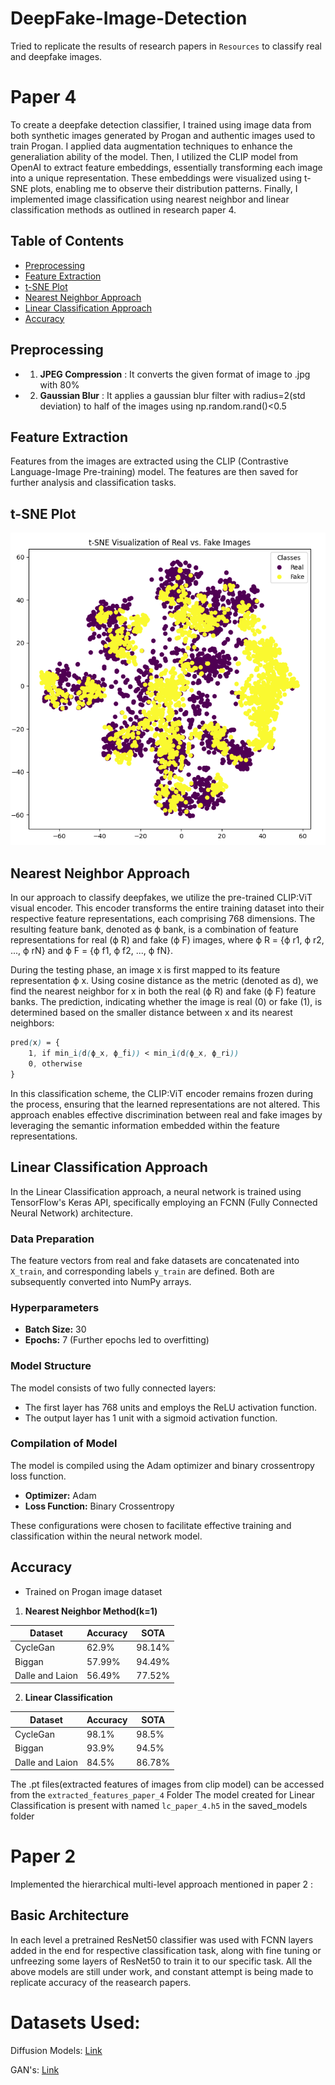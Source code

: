 # DeepFake-Image-Detection
Tried to replicate the results of research papers in `Resources` to classify real and deepfake images.

# Paper 4
To create a deepfake detection classifier, I trained using image data from both synthetic images generated by Progan and authentic images used to train Progan. I applied data augmentation techniques to enhance the generaliation ability of the model. Then, I utilized the CLIP model from OpenAI to extract feature embeddings, essentially transforming each image into a unique representation. These embeddings were visualized using t-SNE plots, enabling me to observe their distribution patterns. Finally, I implemented image classification using nearest neighbor and linear classification methods as outlined in research paper 4.

## Table of Contents

- [Preprocessing](#preprocessing)
- [Feature Extraction](#feature-extraction)
- [t-SNE Plot](#t-sne-plot)
- [Nearest Neighbor Approach](#nearest-neighbor-approach)
- [Linear Classification Approach](#linear-classification-approach)
- [Accuracy](#accuracy)

## Preprocessing
- 1. **JPEG Compression** : It converts the given format of image to .jpg with 80% 
- 2. **Gaussian Blur** :  It applies a gaussian blur filter with radius=2(std deviation) to half of the images using np.random.rand()<0.5

## Feature Extraction
Features from the images are extracted using the CLIP (Contrastive Language-Image Pre-training) model. The features are then saved for further analysis and classification tasks.

## t-SNE Plot
![plot](t-SNE.png "T-SNE Plot of real and fake images")

## Nearest Neighbor Approach
In our approach to classify deepfakes, we utilize the pre-trained CLIP:ViT visual encoder. This encoder transforms the entire training dataset into their respective feature representations, each comprising 768 dimensions. The resulting feature bank, denoted as ϕ bank, is a combination of feature representations for real (ϕ R) and fake (ϕ F) images, where ϕ R = {ϕ r1, ϕ r2, ..., ϕ rN} and ϕ F = {ϕ f1, ϕ f2, ..., ϕ fN}.

During the testing phase, an image x is first mapped to its feature representation ϕ x. Using cosine distance as the metric (denoted as d), we find the nearest neighbor for x in both the real (ϕ R) and fake (ϕ F) feature banks. The prediction, indicating whether the image is real (0) or fake (1), is determined based on the smaller distance between x and its nearest neighbors:
```scss
pred(x) = {
    1, if min_i(d(ϕ_x, ϕ_fi)) < min_i(d(ϕ_x, ϕ_ri))
    0, otherwise
}
```
In this classification scheme, the CLIP:ViT encoder remains frozen during the process, ensuring that the learned representations are not altered. This approach enables effective discrimination between real and fake images by leveraging the semantic information embedded within the feature representations.

## Linear Classification Approach

In the Linear Classification approach, a neural network is trained using TensorFlow's Keras API, specifically employing an FCNN (Fully Connected Neural Network) architecture.

### Data Preparation
The feature vectors from real and fake datasets are concatenated into `X_train`, and corresponding labels `y_train` are defined. Both are subsequently converted into NumPy arrays.

### Hyperparameters
- **Batch Size:** 30
- **Epochs:** 7 (Further epochs led to overfitting)

### Model Structure
The model consists of two fully connected layers:
- The first layer has 768 units and employs the ReLU activation function.
- The output layer has 1 unit with a sigmoid activation function.

### Compilation of Model
The model is compiled using the Adam optimizer and binary crossentropy loss function.
- **Optimizer:** Adam
- **Loss Function:** Binary Crossentropy

These configurations were chosen to facilitate effective training and classification within the neural network model.

## Accuracy
- Trained on Progan image dataset
1. **Nearest Neighbor Method(k=1)**
 
| Dataset              |    Accuracy   |     SOTA      |
| -------------------- | ------------- | ------------- |
| CycleGan             |    62.9%      |     98.14%     |
| Biggan               |    57.99%      |     94.49%    |
| Dalle and Laion      |    56.49%      |     77.52%       |

2. **Linear Classification**

| Dataset              |    Accuracy   |     SOTA      |
| -------------------- | ------------- | ------------- |
| CycleGan             |    98.1%      |     98.5%     |
| Biggan               |    93.9%      |     94.5%    |
| Dalle and Laion      |    84.5%      |     86.78%       |


The .pt files(extracted features of images from clip model) can be accessed from the `extracted_features_paper_4` Folder 
The model created for Linear Classification is present with named `lc_paper_4.h5` in the saved_models folder
# Paper 2
Implemented the hierarchical multi-level approach mentioned in paper 2 :

## Basic Architecture
In each level a pretrained ResNet50 classifier was used with FCNN layers added in the end for respective classification task, along with fine tuning or unfreezing some layers of ResNet50 to train it to our specific task.
All the above models are still under work, and constant attempt is being made to replicate accuracy of the reasearch papers.

# Datasets Used:

Diffusion Models: [Link](https://drive.google.com/file/d/1FXlGIRh_Ud3cScMgSVDbEWmPDmjcrm1t/view)

GAN's: [Link](https://drive.google.com/file/d/1z_fD3UKgWQyOTZIBbYSaQ-hz4AzUrLC1/view)




